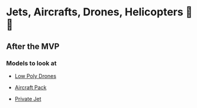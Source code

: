 # Jets, Aircrafts, Drones, Helicopters 🛫🚁

## After the MVP

### Models to look at

- [Low Poly Drones](https://www.turbosquid.com/pt_br/3d-models/low-poly-drone-isometric-icon-pack-02-lowpoly-3d-1720040)

- [Aircraft Pack](https://blendermarket.com/products/t12v5p1?search_id=35389173)

- [Private Jet](https://blendermarket.com/products/airplane-v15?search_id=35389173)